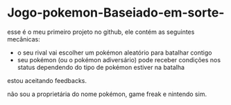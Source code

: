 # Jogo-pokemon-Baseiado-em-sorte-
esse é o meu primeiro projeto no github, ele contém as seguintes mecânicas:

- o seu rival vai escolher um pokémon aleatório para batalhar contigo
- seu pokémon (ou o pokémon adiversário) pode receber condições nos status dependendo do tipo de pokémon estiver na batalha

estou aceitando feedbacks.

não sou a proprietária do nome pokémon, game freak e nintendo sim.
